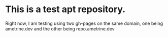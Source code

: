 # This is a test apt repository.
Right now, I am testing using two gh-pages on the same domain, one being ametrine.dev and the other being repo.ametrine.dev

